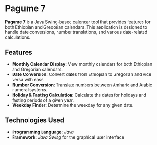 # Pagume 7

**Pagume 7** is a Java Swing-based calendar tool that provides features for both Ethiopian and Gregorian calendars. This application is designed to handle date conversions, number translations, and various date-related calculations.

## Features

- **Monthly Calendar Display**: View monthly calendars for both Ethiopian and Gregorian calendars.
- **Date Conversion**: Convert dates from Ethiopian to Gregorian and vice versa with ease.
- **Number Conversion**: Translate numbers between Amharic and Arabic numeral systems.
- **Holiday & Fasting Calculation**: Calculate the dates for holidays and fasting periods of a given year.
- **Weekday Finder**: Determine the weekday for any given date.

## Technologies Used

- **Programming Language**: *Java*
- **Framework**: *Java Swing* for the graphical user interface
